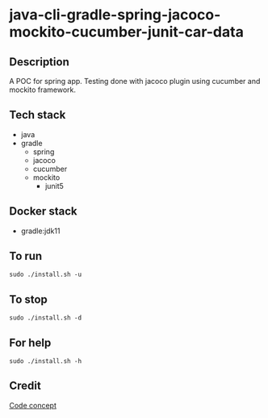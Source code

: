 # java-cli-gradle-spring-jacoco-mockito-cucumber-junit-car-data

## Description
A POC for spring app. Testing done with
jacoco plugin using cucumber and
mockito framework.

## Tech stack
- java
- gradle
  - spring
  - jacoco
  - cucumber
  - mockito
    - junit5

## Docker stack
- gradle:jdk11

## To run
`sudo ./install.sh -u`

## To stop
`sudo ./install.sh -d`

## For help
`sudo ./install.sh -h`

## Credit
[Code concept](https://stackoverflow.com/questions/44429751/how-to-use-junit-5-with-gradle)

